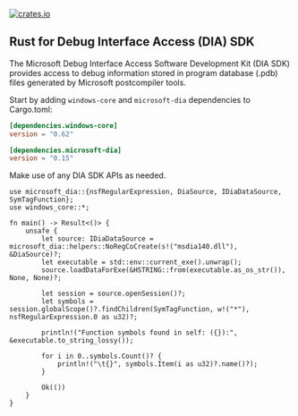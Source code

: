 [![crates.io](https://img.shields.io/crates/v/microsoft-dia.svg)](https://crates.io/crates/microsoft-dia)

## Rust for Debug Interface Access (DIA) SDK

The Microsoft Debug Interface Access Software Development Kit (DIA SDK) provides
access to debug information stored in program database (.pdb) files generated by
Microsoft postcompiler tools.

Start by adding `windows-core` and `microsoft-dia` dependencies to Cargo.toml:

```toml
[dependencies.windows-core]
version = "0.62"

[dependencies.microsoft-dia]
version = "0.15"
```

Make use of any DIA SDK APIs as needed.

```rust,no_run
use microsoft_dia::{nsfRegularExpression, DiaSource, IDiaDataSource, SymTagFunction};
use windows_core::*;

fn main() -> Result<()> {
    unsafe {
        let source: IDiaDataSource = microsoft_dia::helpers::NoRegCoCreate(s!("msdia140.dll"), &DiaSource)?;
        let executable = std::env::current_exe().unwrap();
        source.loadDataForExe(&HSTRING::from(executable.as_os_str()), None, None)?;

        let session = source.openSession()?;
        let symbols = session.globalScope()?.findChildren(SymTagFunction, w!("*"), nsfRegularExpression.0 as u32)?;

        println!("Function symbols found in self: ({}):", &executable.to_string_lossy());

        for i in 0..symbols.Count()? {
            println!("\t{}", symbols.Item(i as u32)?.name()?);
        }

        Ok(())
    }
}
```

